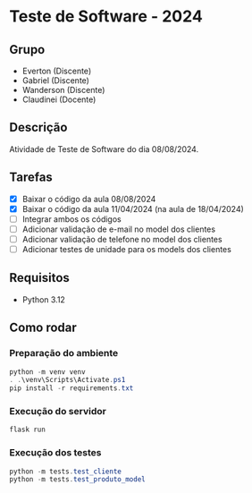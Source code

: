 # Teste de Software - 2024

## Grupo

- Everton (Discente)
- Gabriel (Discente)
- Wanderson (Discente)
- Claudinei (Docente)

## Descrição

Atividade de Teste de Software do dia 08/08/2024.

## Tarefas

- [x] Baixar o código da aula 08/08/2024
- [x] Baixar o código da aula 11/04/2024 (na aula de 18/04/2024)
- [ ] Integrar ambos os códigos
- [ ] Adicionar validação de e-mail no model dos clientes
- [ ] Adicionar validação de telefone no model dos clientes
- [ ] Adicionar testes de unidade para os models dos clientes

## Requisitos

- Python 3.12

## Como rodar

### Preparação do ambiente

```powershell
python -m venv venv
. .\venv\Scripts\Activate.ps1
pip install -r requirements.txt
```

### Execução do servidor

```powershell
flask run
```

### Execução dos testes

```powershell
python -m tests.test_cliente
python -m tests.test_produto_model
```
